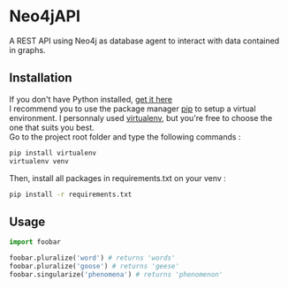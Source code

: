 # Neo4jAPI
A REST API using Neo4j as database agent to interact with data contained in graphs.

## Installation

If you don't have Python installed, [get it here](https://www.python.org/downloads)  
I recommend you to use the package manager [pip](https://pip.pypa.io/en/stable/) to setup a virtual environment. I personnaly used [virtualenv](https://virtualenv.pypa.io/en/latest), but you're free to choose the one that suits you best.  
Go to the project root folder and type the following commands :

```bash
pip install virtualenv
virtualenv venv
```
Then, install all packages in requirements.txt on your venv :  
```bash
pip install -r requirements.txt
```

## Usage

```python
import foobar

foobar.pluralize('word') # returns 'words'
foobar.pluralize('goose') # returns 'geese'
foobar.singularize('phenomena') # returns 'phenomenon'
```

